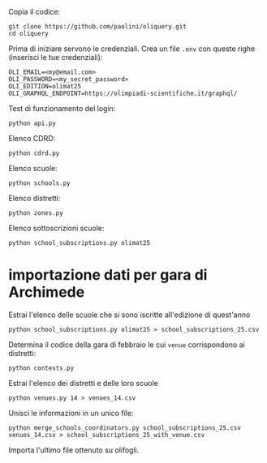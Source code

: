 Copia il codice:
```
git clone https://github.com/paolini/oliquery.git
cd oliquery
```

Prima di iniziare servono le credenziali. Crea un file `.env`
con queste righe (inserisci le tue credenziali):
```
OLI_EMAIL=<my@email.com>
OLI_PASSWORD=<my_secret_password>
OLI_EDITION=olimat25
OLI_GRAPHQL_ENDPOINT=https://olimpiadi-scientifiche.it/graphql/
```


Test di funzionamento del login:
```
python api.py
```

Elenco CDRD:
```
python cdrd.py
```

Elenco scuole:
```
python schools.py
```

Elenco distretti:
```
python zones.py
```

Elenco sottoscrizioni scuole:
```
python school_subscriptions.py olimat25
```

# importazione dati per gara di Archimede

Estrai l'elenco delle scuole che si sono iscritte all'edizione di quest'anno
```
python school_subscriptions.py olimat25 > school_subscriptions_25.csv
```

Determina il codice della gara di febbraio le cui `venue` corrispondono
ai distretti:
```
python contests.py
```

Estrai l'elenco dei distretti e delle loro scuole
```
python venues.py 14 > venues_14.csv
```

Unisci le informazioni in un unico file:
```
python merge_schools_coordinators.py school_subscriptions_25.csv venues_14.csv > school_subscriptions_25_with_venue.csv
```

Importa l'ultimo file ottenuto su olifogli.